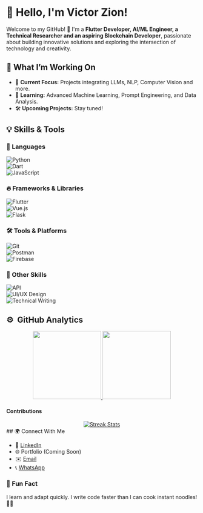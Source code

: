 # 👋 Hello, I'm Victor Zion!  

Welcome to my GitHub! 🚀
I'm a **Flutter Developer, AI/ML Engineer, a Technical Researcher and an aspiring Blockchain Developer**, passionate about building innovative solutions and exploring the intersection of technology and creativity.  


## 🔭 What I’m Working On  
- 🌟 **Current Focus:** Projects integrating LLMs, NLP, Computer Vision and more.  
- 🌱 **Learning:** Advanced Machine Learning, Prompt Engineering, and Data Analysis.  
- 🛠️ **Upcoming Projects:** Stay tuned!  


## 💡 Skills & Tools  

### 🚀 Languages  
![Python](https://img.shields.io/badge/-Python-3776AB?logo=python&logoColor=white&style=for-the-badge)  
![Dart](https://img.shields.io/badge/-Dart-0175C2?logo=dart&logoColor=white&style=for-the-badge)  
![JavaScript](https://img.shields.io/badge/-JavaScript-F7DF1E?logo=javascript&logoColor=black&style=for-the-badge)  

### 🔥 Frameworks & Libraries  
![Flutter](https://img.shields.io/badge/-Flutter-02569B?logo=flutter&logoColor=white&style=for-the-badge)  
![Vue.js](https://img.shields.io/badge/-Vue.js-4FC08D?logo=vue.js&logoColor=white&style=for-the-badge)  
![Flask](https://img.shields.io/badge/-Flask-000000?logo=flask&logoColor=white&style=for-the-badge)  


### 🛠 Tools & Platforms  
![Git](https://img.shields.io/badge/-Git-F05032?logo=git&logoColor=white&style=for-the-badge)  
![Postman](https://img.shields.io/badge/-Postman-FF6C37?logo=postman&logoColor=white&style=for-the-badge)  
![Firebase](https://img.shields.io/badge/-Firebase-FFCA28?logo=firebase&logoColor=black&style=for-the-badge)  

### 🎨 Other Skills  
![API](https://img.shields.io/badge/-API-008080?logo=swagger&logoColor=white&style=for-the-badge)  
![UI/UX Design](https://img.shields.io/badge/-UI%2FUX%20Design-FF4088?logo=figma&logoColor=white&style=for-the-badge)  
![Technical Writing](https://img.shields.io/badge/-Technical%20Writing-007ACC?logo=microsoftword&logoColor=white&style=for-the-badge)  


## ⚙️ &nbsp;GitHub Analytics

<p align="center">
<a href="https://github.com/VictorZhayon">
  <img height="180em" src="https://github-readme-stats-eight-theta.vercel.app/api?username=VictorZhayon&show_icons=true&theme=algolia&include_all_commits=true&count_private=true"/>
  <img height="180em" src="https://github-readme-stats-eight-theta.vercel.app/api/top-langs/?username=VictorZhayon&layout=compact&langs_count=8&theme=algolia"/>
</a>
</p>

#### Contributions
<div align="center">
	<a href="https://github.com/farhan7reza7/diff-ymd-package.git"><img alt="Streak Stats" src="https://github-readme-streak-stats.herokuapp.com/?user=VictorZhayon&hide_border=true&show_icons=true&currStreakNum=e9ecef&sideNums=e9ecef&border=272b30&currStreakLabel=e9ecef&background=272b30&sideLabels=e9ecef&dates=7a8288" /></a>
</div>
## 🌍 Connect With Me  

- 💼 [LinkedIn](https://linkedin.com/in/victor-zion)  
- 🌐 Portfolio (Coming Soon)  
- ✉️ [Email](mailto:victorzion1@gmail.com)  
- 📞 [WhatsApp](https://wa.me/08105123142)  


### 💬 Fun Fact  
I learn and adapt quickly. I write code faster than I can cook instant noodles! 🤝🏽 
